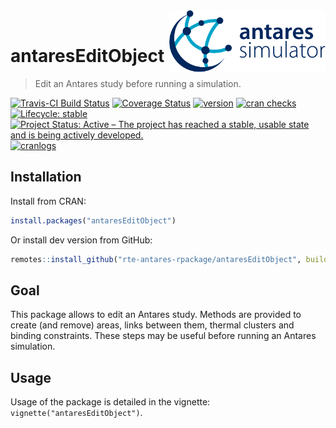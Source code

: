 <img src="man/figures/antares_simulator.png" align="right" width=250 />
<br/>

# antaresEditObject


> Edit an Antares study before running a simulation.


[![Travis-CI Build Status](https://travis-ci.org/rte-antares-rpackage/antaresEditObject.svg?branch=master)](https://travis-ci.org/rte-antares-rpackage/antaresEditObject)
[![Coverage Status](https://img.shields.io/codecov/c/github/rte-antares-rpackage/antaresEditObject/master.svg)](https://codecov.io/github/rte-antares-rpackage/antaresEditObject?branch=master)
[![version](http://www.r-pkg.org/badges/version/antaresEditObject)](https://CRAN.R-project.org/package=antaresEditObject)
[![cran checks](https://cranchecks.info/badges/worst/antaresEditObject)](https://cranchecks.info/pkgs/antaresEditObject)
[![Lifecycle: stable](https://img.shields.io/badge/lifecycle-stable-brightgreen.svg)](https://www.tidyverse.org/lifecycle/#stable)
[![Project Status: Active – The project has reached a stable, usable state and is being actively developed.](https://www.repostatus.org/badges/latest/active.svg)](https://www.repostatus.org/#active)
[![cranlogs](http://cranlogs.r-pkg.org/badges/antaresEditObject)](https://CRAN.R-project.org/package=antaresEditObject)



## Installation

Install from CRAN:

```r
install.packages("antaresEditObject")
```

Or install dev version from GitHub:

```r
remotes::install_github("rte-antares-rpackage/antaresEditObject", build_vignettes = TRUE)
```


## Goal

This package allows to edit an Antares study. Methods are provided to create
(and remove) areas, links between them, thermal clusters and binding
constraints. These steps may be useful before running an Antares simulation.


## Usage

Usage of the package is detailed in the vignette: `vignette("antaresEditObject")`.

